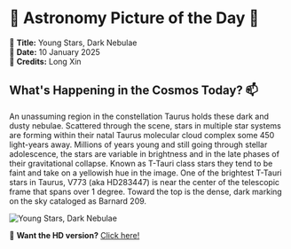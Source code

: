 # 🌌 **Astronomy Picture of the Day** 🌌

🔭 **Title:** Young Stars, Dark Nebulae  
📅 **Date:** 10 January 2025  
📸 **Credits:** Long Xin  

## **What's Happening in the Cosmos Today?** 📫

An unassuming region in the constellation Taurus holds these dark and dusty nebulae. Scattered through the scene, stars in multiple star systems are forming within their natal Taurus molecular cloud complex some 450 light-years away. Millions of years young and still going through stellar adolescence, the stars are variable in brightness and in the late phases of their gravitational collapse. Known as T-Tauri class stars they tend to be faint and take on a yellowish hue in the image. One of the brightest T-Tauri stars in Taurus, V773 (aka HD283447) is near the center of the telescopic frame that spans over 1 degree. Toward the top is the dense, dark marking on the sky cataloged as Barnard 209.


![Young Stars, Dark Nebulae](https://apod.nasa.gov/apod/image/2501/B209V773Tau_1024.png)

🌠 **Want the HD version?** [Click here!](https://apod.nasa.gov/apod/image/2501/B209V773Tau.png)
